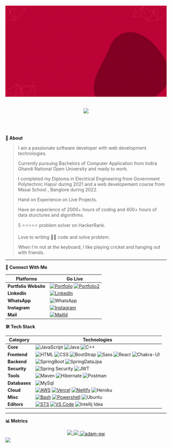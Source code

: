 [![MasterHead](https://github.com/AnshulKumarYadav/AnshulKumarYadav/blob/main/assets/Software%20Developer%20(1).gif)](https://AnshulKumarYadav.github.io)
<h2><p align="center">
  <a href="#"><img src="https://readme-typing-svg.herokuapp.com?center=true&lines=Hii👋+I'm+Anshul;"></a>
</p>
 <br/></h2>

  <b>👤 About</b>
    <p>

      
<blockquote>

I am a passionate software developer with web development technologies.
  
Currently pursuing Bachelors of Computer Application from Indira Ghandi National Open University and ready to work.  
  
I completed my Diploma in Electrical Engineering from Government Polytechnic Hapur during 2021 and a web developement course from Masai School , Banglore during 2022. 

Hand on Experience on Live Projects.
  
Have an experience of 2000+ hours of coding and 400+ hours of data sturctures and algorithms.
  
5 ⭐⭐⭐⭐⭐ problem solver on HackerRank.
  
Love to writing 👨‍💻 code and solve problem.  

When I'm not at the keyboard, I like playing cricket and hanging out with friends.

</blockquote>
    
----
  
  </p>

  
<b>💬 Connect With Me</b>
<p>
 
 | **Platforms** | **Go Live** |
 | - | - |
 **Portfolio Website** | [![Portfolio](https://img.shields.io/badge/anshulkumaryadav.vercel.app-000000?style=for-the-badge&logo=About.me&logoColor=white)](https://anshulkumaryadav.vercel.app/) [![Portfolio2](https://img.shields.io/badge/react_portfolio.anshulkumaryadav.vercel.app-000000?style=for-the-badge&logo=About.me&logoColor=white)](https://reactportfolio-anshulkumaryadav.vercel.app/)
 **LinkedIn** | [![LinkedIn](https://img.shields.io/badge/anshul_kumar_yadav-0077B5?style=for-the-badge&logo=linkedin&logoColor=white)](https://www.linkedin.com/in/anshul-kumar-yadav/)
 **WhatsApp** | ![WhatsApp](https://img.shields.io/badge/7060476249-25D366?style=for-the-badge&logo=whatsapp&logoColor=white)
 **Instagram** | [![Instagram](https://img.shields.io/badge/rishuyadav3602-E4405F?style=for-the-badge&logo=instagram&logoColor=white)](https://www.instagram.com/rishuyadav3602/)
 **Mail** | [![MailId](https://img.shields.io/badge/rishabhyadav3602@gmail.com-D14836?style=for-the-badge&logo=gmail&logoColor=white)](mailto:rishabhyadav3602@gmail.com)
 </p>
<b>🛠️ Tech Stack</b>
    <p>

| **Category** | **Technologies** |
| - | - |
**Core** | ![JavaScript](https://img.shields.io/badge/JavaScript-323330?style=for-the-badge&logo=javascript&logoColor=F7DF1E) ![Java](https://img.shields.io/badge/Java-00599C?style=for-the-badge&logo=java&logoColor=white) ![C++](https://img.shields.io/badge/C%2B%2B-00599C?style=for-the-badge&logo=c%2B%2B&logoColor=white)
**Frontend** | ![HTML](https://img.shields.io/badge/HTML5-E34F26?style=for-the-badge&logo=html5&logoColor=white) ![CSS](https://img.shields.io/badge/CSS3-1572B6?style=for-the-badge&logo=css3&logoColor=white) ![BootStrap](https://img.shields.io/badge/Bootstrap-563D7C?style=for-the-badge&logo=bootstrap&logoColor=white) ![Sass](https://img.shields.io/badge/Sass-CC6699?style=for-the-badge&logo=sass&logoColor=white) ![React](https://img.shields.io/badge/React-20232A?style=for-the-badge&logo=react&logoColor=61DAFB) ![Chakra-UI](https://img.shields.io/badge/Chakra--UI-319795?style=for-the-badge&logo=chakra-ui&logoColor=white)
**Backend** | ![SpringBoot](https://img.shields.io/badge/Spring_Boot-F2F4F9?style=for-the-badge&logo=spring-boot) ![SpringDataJpa](https://img.shields.io/badge/Spring_Data_Jpa-6DB33F?style=for-the-badge&logo=spring&logColor=white)
**Security** |![Spring Security](https://img.shields.io/badge/Spring_Security-6DB33F?style=for-the-badge&logo=Spring-Security&logoColor=white) ![JWT](https://img.shields.io/badge/JWT-000000?style=for-the-badge&logo=JSON%20web%20tokens&logoColor=white)
**Tools** | ![Maven](https://img.shields.io/badge/apache_maven-C71A36?style=for-the-badge&logo=apachemaven&logoColor=white) ![Hibernate](https://img.shields.io/badge/Hibernate-59666C?style=for-the-badge&logo=Hibernate&logoColor=white) ![Postman](https://img.shields.io/badge/Postman-FF6C37?style=for-the-badge&logo=Postman&logoColor=white)
**Databases** | ![MySql](https://img.shields.io/badge/MySQL-005C84?style=for-the-badge&logo=mysql&logoColor=white)
**Cloud** | [![AWS](https://img.shields.io/badge/Amazon_AWS-FF9900?style=for-the-badge&logo=amazonaws&logoColor=white)](https://aws.amazon.com/) [![Vercel](https://img.shields.io/badge/Vercel-000000?style=for-the-badge&logo=vercel&logoColor=white)](https://vercel.com/) [![Netlify](https://img.shields.io/badge/Netlify-00C7B7?style=for-the-badge&logo=netlify&logoColor=white)](https://netlify.com/) ![Heroku](https://img.shields.io/badge/Heroku-430098?style=for-the-badge&logo=heroku&logoColor=white)
**Misc** | [![Bash](https://img.shields.io/badge/GIT_Bash-E44C30?style=for-the-badge&logo=git&logoColor=white)](https://www.gnu.org/software/bash/) [![Powershell](https://img.shields.io/badge/powershell-5391FE?style=for-the-badge&logo=powershell&logoColor=white)](https://en.wikipedia.org/wiki/Markdown) ![Ubuntu](https://img.shields.io/badge/Ubuntu-E95420?style=for-the-badge&logo=ubuntu&logoColor=white)
**Editors** | [![STS](https://img.shields.io/badge/Spring_Suite_Tool-6DB33F?style=for-the-badge&logo=spring&logoColor=white)](https://www.vim.org/) [![VS Code](https://img.shields.io/badge/VSCode-0078D4?style=for-the-badge&logo=visual%20studio%20code&logoColor=white)](https://code.visualstudio.com/) ![Intellij Idea](https://img.shields.io/badge/IntelliJ_IDEA-000000.svg?style=for-the-badge&logo=intellij-idea&logoColor=white)
      

----      

  </p>

<b>📊 Metrics</b>
<div align="center">

<a href="https://github.com/AnshulKumarYadav">

<img height="160em" src="https://github-readme-stats-eight-theta.vercel.app/api?username=AnshulKumarYadav&show_icons=true&theme=algolia&include_all_commits=true&count_private=true"/>

<img height="160em" src="https://github-readme-stats-eight-theta.vercel.app/api/top-langs/?username=AnshulKumarYadav&layout=compact&langs_count=5&theme=algolia"/>

<img align="center" marginTop="5px" height="170rem" src="https://github-readme-streak-stats.herokuapp.com/?user=AnshulKumarYadav&theme=dark&background=0d1117&date_format=M%20j%5B%2C%20Y%5D" alt="adam-pw" />
 
</a>
</div>
<img align="center" marginTop="5px" src="https://github-readme-activity-graph.cyclic.app/graph?username=AnshulKumarYadav" />


